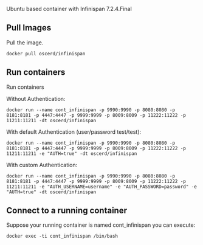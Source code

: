 Ubuntu based container with Infinispan 7.2.4.Final

## Pull Images

Pull the image.

```
docker pull oscerd/infinispan
```

## Run containers

Run containers

Without Authentication:

```
docker run --name cont_infinispan -p 9990:9990 -p 8080:8080 -p 8181:8181 -p 4447:4447 -p 9999:9999 -p 8009:8009 -p 11222:11222 -p 11211:11211 -dt oscerd/infinispan 
```

With default Authentication (user/password test/test):

```
docker run --name cont_infinispan -p 9990:9990 -p 8080:8080 -p 8181:8181 -p 4447:4447 -p 9999:9999 -p 8009:8009 -p 11222:11222 -p 11211:11211 -e "AUTH=true" -dt oscerd/infinispan 
```

With custom Authentication:

```
docker run --name cont_infinispan -p 9990:9990 -p 8080:8080 -p 8181:8181 -p 4447:4447 -p 9999:9999 -p 8009:8009 -p 11222:11222 -p 11211:11211 -e "AUTH_USERNAME=username" -e "AUTH_PASSWORD=password" -e "AUTH=true" -dt oscerd/infinispan 
```

## Connect to a running container

Suppose your running container is named cont_infinispan you can execute:

```
docker exec -ti cont_infinispan /bin/bash
```
